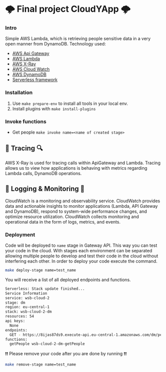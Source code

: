 # 🌩 Final project CloudYApp 🌩

### Intro

Simple AWS Lambda, which is retrieving people sensitive data in a very open manner from DynamoDB.
Technology used:
 - [AWS Api Gateway](https://docs.aws.amazon.com/apigateway/latest/developerguide/welcome.html)
 - [AWS Lambda](https://aws.amazon.com/lambda/)
 - [AWS X-Ray](https://aws.amazon.com/xray/)
 - [AWS Cloud Watch](https://aws.amazon.com/cloudwatch/)
 - [AWS DynamoDB](https://aws.amazon.com/dynamodb)
 - [Serverless framework](https://www.serverless.com/)

### Installation

1. Use `make prepare-env` to install all tools in your local env.
2. Install plugins with `make install-plugins`

### Invoke functions

- Get people `make invoke name=<name of created stage>`

## 🔎 Tracing 🔍

AWS X-Ray is used for tracing calls within ApiGateway and Lambda.
Tracing allows us to view how applications is behaving with metrics regarding Lambda calls, DynamoDB operations.

## 📃 Logging & Monitoring 🎥

CloudWatch is a monitoring and observability service.
CloudWatch provides data and actionable insights to monitor applications (Lambda, API Gateway and DynamoDB),
respond to system-wide performance changes, and optimize resource utilization. CloudWatch collects monitoring and operational data in the form of logs, metrics, and events.


### Deployment

Code will be deployed to `name` stage in Gateway API.
This way you can test your code in the cloud.
With stages each environment can be separated allowing multiple people to develop and test their code in the cloud without interfering each other.
In order to deploy your code execute the command.

```bash
make deploy-stage name=test_name
```

You will receive a list of all deployed endpoints and functions.

```bash
Serverless: Stack update finished...
Service Information
service: wsb-cloud-2
stage: dm
region: eu-central-1
stack: wsb-cloud-2-dm
resources: 54
api keys:
  None
endpoints:
  GET - https://8ijas87ds9.execute-api.eu-central-1.amazonaws.com/dm/people
functions:
  getPeople wsb-cloud-2-dm-getPeople
```

❗❗ Please remove your code after you are done by running ❗❗

```bash
make remove-stage name=test_name
```
